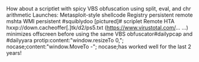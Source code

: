 How about a scriptlet with spicy VBS obfuscation using split, eval, and chr arithmetic
Launches:
 Metasploit-style shellcode
 Registry persistent remote mshta
 WMI persistent #squiblydoo [pictured]# scriplet
Remote HTA hxxp://down.cacheoffer[.]tk/d2/ps5.txt (https://www.virustotal.com/... …) minimizes offscreen before using the same VBS obfuscator#dailypcap and #dailyyara protip:content:"window.resizeTo 0,"; nocase;content:"window.MoveTo -"; nocase;has worked well for the last 2 years!
 
